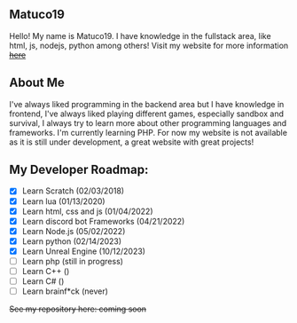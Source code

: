 <h2> Matuco19 </h2>

Hello! My name is Matuco19. I have knowledge in the fullstack area, like html, js, nodejs, python among others! 
Visit my website for more information ~~[here]()~~

<h2>About Me</h2>

I've always liked programming in the backend area but I have knowledge in frontend, I've always liked playing different games, especially sandbox and survival, I always try to learn more about other programming languages and frameworks. I'm currently learning PHP. For now my website is not available as it is still under development, a great website with great projects! 

<h2>My Developer Roadmap:</h2>

- [x] Learn Scratch (02/03/2018)
- [x] Learn lua (01/13/2020)
- [x] Learn html, css and js (01/04/2022)
- [x] Learn discord bot Frameworks (04/21/2022)
- [x] Learn Node.js (05/02/2022)
- [x] Learn python (02/14/2023)
- [x] Learn Unreal Engine (10/12/2023)
- [ ] Learn php (still in progress)
- [ ] Learn C++ ()
- [ ] Learn C# ()
- [ ] Learn brainf*ck (never)

~~See my repository here: coming soon~~

